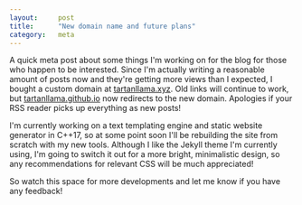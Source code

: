 ```yaml
---
layout:     post
title:      "New domain name and future plans"
category:   meta
---
```


A quick meta post about some things I'm working on for the blog for those who happen to be interested. Since I'm actually writing a reasonable amount of posts now and they're getting more views than I expected, I bought a custom domain at [tartanllama.xyz](https://tartanllama.xyz). Old links will continue to work, but [tartanllama.github.io](https://tartanllama.github.io) now redirects to the new domain. Apologies if your RSS reader picks up everything as new posts!

I'm currently working on a text templating engine and static website generator in C++17, so at some point soon I'll be rebuilding the site from scratch with my new tools. Although I like the Jekyll theme I'm currently using, I'm going to switch it out for a more bright, minimalistic design, so any recommendations for relevant CSS will be much appreciated!

So watch this space for more developments and let me know if you have any feedback!
